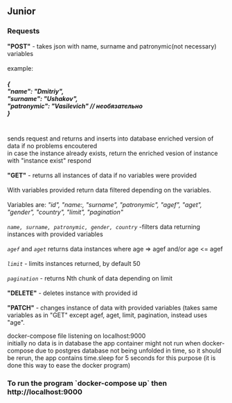 <h2>Junior</h2>
<h3>Requests</h3>

<strong>"POST"</strong>  - takes json with name, surname and patronymic(not necessary) variables </br>
</br>
example:</br><h5>
{</br>
"name": "Dmitriy",</br>
"surname": "Ushakov",</br>
"patronymic": "Vasilevich" // необязательно</br>
}</br></h5>
</br>
sends request and returns and inserts into database enriched version of data if no problems encoutered</br>
in case the instance already exists, return the enriched vesion of instance with "instance exist" respond <br>
</br>
<strong>"GET"</strong> - returns all instances of data if no variables were provided</br>
</br>
With variables provided return data filtered depending on the variables.</br>
</br>
Variables are: <em> "id", "name:, "surname", "patronymic", "agef", "aget", "gender", "country", "limit", "pagination" </em></br>
</br>
<i>`name, surname, patronymic, gender, country`</i> -filters data returning instances with provided variables</br>
</br>
<i>`agef`</i> and <i>`aget`</i> returns data instances where age => agef and/or age <= agef </br>
</br>
<i>`limit`</i> - limits instances returned, by default 50</br>
</br>
<i>`pagination`</i> - returns Nth chunk of data depending on limit</br>
</br>
<strong>"DELETE"</strong> - deletes instance with provided id </br>
</br>
<strong>"PATCH"</strong> - changes instance of data with provided variables (takes same variables as in "GET" except agef, aget, limit, pagination, instead uses "age".</br>

docker-compose file listening on localhost:9000 <br>
initially no data is in database
<string>the app container might not run when docker-compose due to postgres database not being unfolded in time, so it should be rerun, the app contains time.sleep for 5 seconds for this purpose (it is done this way to ease the docker program) </strong>


<h3>To run the program `docker-compose up` then http://localhost:9000 <h3>
